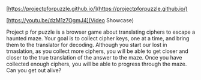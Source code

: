 [https://projectpforpuzzle.github.io/](https://projectpforpuzzle.github.io/)

[https://youtu.be/dzM1z7OgmJ4](Video Showcase)

Project p for puzzle is a browser game about translating ciphers to escape a haunted maze. Your goal is to collect cipher keys, one at a time, and bring them to the translator for decoding. Although you start our lost in trnaslation, as you collect more ciphers, you will be able to get closer and closer to the true translation of the answer to the maze. Once you have collected enough ciphers, you will be able to progress through the maze. Can you get out alive?
